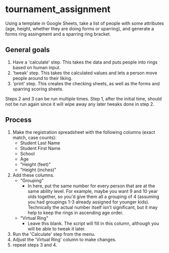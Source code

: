 # tournament_assignment
Using a template in Google Sheets, take a list of people with some attributes (age, height, whether they are doing forms or sparring), and generate a forms ring assingment and a sparring ring bracket.
## General goals
1. Have a 'calculate' step. This takes the data and puts people into rings based on human input.
2. 'tweak' step. This takes the calculated values and lets a person move people around to their liking.
3. 'print' step. This creates the checking sheets, as well as the forms and sparring scoring sheets.

Steps 2 and 3 can be run multiple times. Step 1, after the initial time, should not be run again since it will wipe away any later tweaks done in step 2.

## Process
1. Make the registration spreadsheet with the following columns (exact match, case counts):
    * Student Last Name
    * Student First Name
    * School
    * Age
    * "Height (feet)"
    * "Height (inches)"
2. Add these columns.
    * "Grouping"
      * In here, put the same number for every person that are at the same ability level. For example, maybe you want 9 and 10 year olds together, so you'd give them all a grouping of 4 (assuming you had groupings 1-3 already assigned for younger kids). Technically the actual number itself isn't significant, but it may help to keep the rings in ascending age order.
    * "Virtual Ring"
      * Leave this blank. The script will fill in this column, although you will be able to tweak it later.
3. Run the 'Calculate' step from the menu.
4. Adjust the 'Virtual Ring' column to make changes.
5. repeat steps 3 and 4.